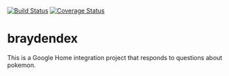 [![Build Status](https://travis-ci.org/wes-ahrens/braydendex.svg?branch=master)](https://travis-ci.org/wes-ahrens/braydendex)
[![Coverage Status](https://coveralls.io/repos/github/wes-ahrens/braydendex/badge.svg?branch=master&service=github)](https://coveralls.io/github/wes-ahrens/braydendex?branch=master)

# braydendex

This is a Google Home integration project that responds to questions about pokemon.
